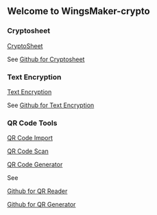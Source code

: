 ## Welcome to WingsMaker-crypto

### Cryptosheet

[CryptoSheet](https://wingsmaker.github.io/crypto/cryptosheet.html)

See [Github for Cryptosheet](https://github.com/WingsMaker/crypto)

### Text Encryption

[Text Encryption](https://wingsmaker.github.io/crypto/crypto.html)

See [Github for Text Encryption](https://github.com/WingsMaker/text_encryptor)

### QR Code Tools

[QR Code Import](https://wingsmaker.github.io/crypto/qr_import.html)

[QR Code Scan](https://wingsmaker.github.io/crypto/qrscan.html)

[QR Code Generator](https://wingsmaker.github.io/crypto/qrgen.html)


See 

[Github for QR Reader](https://github.com/WingsMaker/qr_reader)

[Github for QR Generator](https://github.com/WingsMaker/qr_gen)
